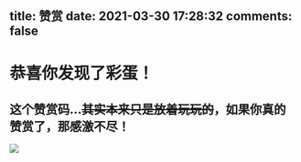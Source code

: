 title: 赞赏
date: 2021-03-30 17:28:32
comments: false
---
# 恭喜你发现了彩蛋！

## 这个赞赏码...~~其实本来只是放着玩玩的~~，如果你真的赞赏了，那感激不尽！

![](/img/thanks.png)